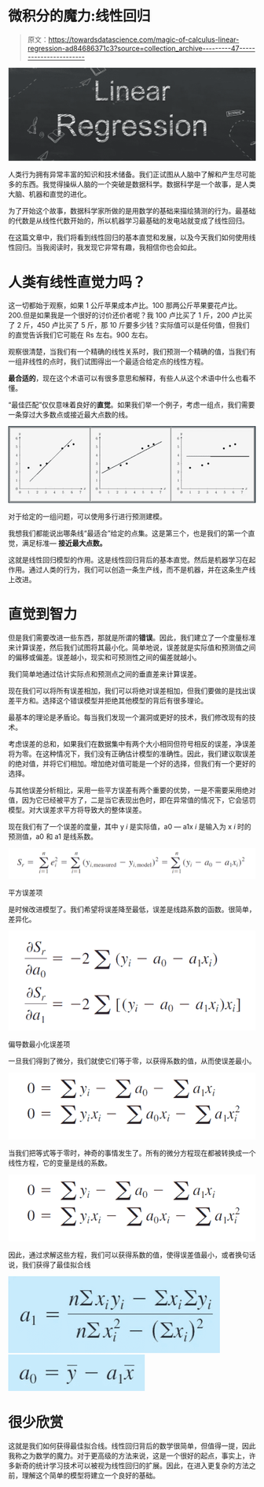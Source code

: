 # 微积分的魔力:线性回归

> 原文：<https://towardsdatascience.com/magic-of-calculus-linear-regression-ad84686371c3?source=collection_archive---------47----------------------->

![](img/bc7c6dff927bc1660f72bbd118aaaf74.png)

人类行为拥有异常丰富的知识和技术储备。我们正试图从人脑中了解和产生尽可能多的东西。我觉得操纵人脑的一个突破是数据科学。数据科学是一个故事，是人类大脑、机器和直觉的进化。

为了开始这个故事，数据科学家所做的是用数学的基础来描绘猜测的行为。最基础的代数是从线性代数开始的，所以机器学习最基础的发电站就变成了线性回归。

在这篇文章中，我们将看到线性回归的基本直觉和发展，以及今天我们如何使用线性回归。当我阅读时，我发现它非常有趣，我相信你也会如此。

# 人类有线性直觉力吗？

这一切都始于观察，如果 1 公斤苹果成本卢比。100 那两公斤苹果要花卢比。200.但是如果我是一个很好的讨价还价者呢？我 100 卢比买了 1 斤，200 卢比买了 2 斤，450 卢比买了 5 斤，那 10 斤要多少钱？实际值可以是任何值，但我们的直觉告诉我们它可能在 Rs 左右。900 左右。

观察很清楚，当我们有一个精确的线性关系时，我们预测一个精确的值，当我们有一组非线性的点时，我们试图得出一个最适合给定点的线性方程。

**最合适的**，现在这个术语可以有很多意思和解释，有些人从这个术语中什么也看不懂。

“最佳匹配”仅仅意味着良好的**直觉**。如果我们举一个例子，考虑一组点，我们需要一条穿过大多数点或接近最大点数的线。

![](img/b1b1fb2c85e25c415839432a4caa1620.png)

对于给定的一组问题，可以使用多行进行预测建模。

我想我们都能说出哪条线“最适合”给定的点集。这是第三个，也是我们的第一个直觉，满足标准— **接近最大点数。**

这就是线性回归模型的作用。这是线性回归背后的基本直觉。然后是机器学习在起作用。通过人类的行为，我们可以创造一条生产线，而不是机器，并在这条生产线上改进。

# 直觉到智力

但是我们需要改进一些东西，那就是所谓的**错误**。因此，我们建立了一个度量标准来计算误差，然后我们试图将其最小化。简单地说，误差就是实际值和预测值之间的偏移或偏差。误差越小，现实和可预测性之间的偏差就越小。

我们简单地通过估计实际点和预测点之间的垂直差来计算误差。

现在我们可以将所有误差相加，我们可以将绝对误差相加，但我们要做的是找出误差平方和。选择这个错误模型并拒绝其他模型的背后有很多理论。

最基本的理论是矛盾论。每当我们发现一个漏洞或更好的技术，我们修改现有的技术。

考虑误差的总和，如果我们在数据集中有两个大小相同但符号相反的误差，净误差将为零。在这种情况下，我们没有正确估计模型的准确性。因此，我们建议取误差的绝对值，并将它们相加。增加绝对值可能是一个好的选择，但我们有一个更好的选择。

与其他误差分析相比，采用一些平方误差有两个重要的优势，一是不需要采用绝对值，因为它已经被平方了，二是当它表现出色时，即在异常值的情况下，它会惩罚模型。对大误差求平方将导致大的整体误差。

现在我们有了一个误差的度量，其中 y *i* 是实际值，a0 — a1x *i* 是输入为 x *i* 时的预测值，a0 和 a1 是线系数。

![](img/c3e3fe11f6dc21498f84d9fb33bca602.png)

平方误差项

是时候改进模型了。我们希望将误差降至最低，误差是线路系数的函数。很简单，差异化。

![](img/f7ecb77d25937fbecf6a95e2d0098688.png)

偏导数最小化误差项

一旦我们得到了微分，我们就使它们等于零，以获得系数的值，从而使误差最小。

![](img/52bf9de68e5fd5ef403bb4bd68ae1745.png)

当我们把等式等于零时，神奇的事情发生了。所有的微分方程现在都被转换成一个线性方程，它的变量是线的系数。

![](img/20e054dd518e911fa67d66af4f2a7e86.png)

因此，通过求解这些方程，我们可以获得系数的值，使得误差值最小，或者换句话说，我们获得了最佳拟合线

![](img/6e8b7fd59b0825caf61eade8dc3cf7a7.png)![](img/4e873e64f9e27a063856fe867c6de345.png)

# 很少欣赏

这就是我们如何获得最佳拟合线。线性回归背后的数学很简单，但值得一提，因此我称之为数学的魔力。对于更高级的方法来说，这是一个很好的起点，事实上，许多新奇的统计学习技术可以被视为线性回归的扩展。因此，在进入更复杂的方法之前，理解这个简单的模型将建立一个良好的基础。